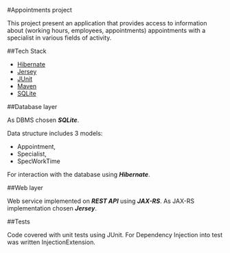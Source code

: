 #Appointments project

This project present an application 
that provides access to information about
(working hours, employees, appointments)
appointments with a specialist in various fields of activity.

##Tech Stack

+ [Hibernate](https://hibernate.org/orm/documentation/5.4/)
+ [Jersey](https://eclipse-ee4j.github.io/jersey.github.io/documentation/latest/index.html)
+ [JUnit](https://junit.org/junit5/)
+ [Maven](https://maven.apache.org/guides/index.html)
+ [SQLite](https://sqlite.org/docs.html)

##Database layer

As DBMS chosen **_SQLite_**.

Data structure includes 3 models:

+ Appointment, 
+ Specialist, 
+ SpecWorkTime

For interaction with the database using _**Hibernate**_.

##Web layer

Web service implemented on _**REST API**_ using **_JAX-RS_**. 
As JAX-RS implementation chosen _**Jersey**_.

##Tests

Code covered with unit tests using JUnit.
For Dependency Injection into test was written InjectionExtension.
